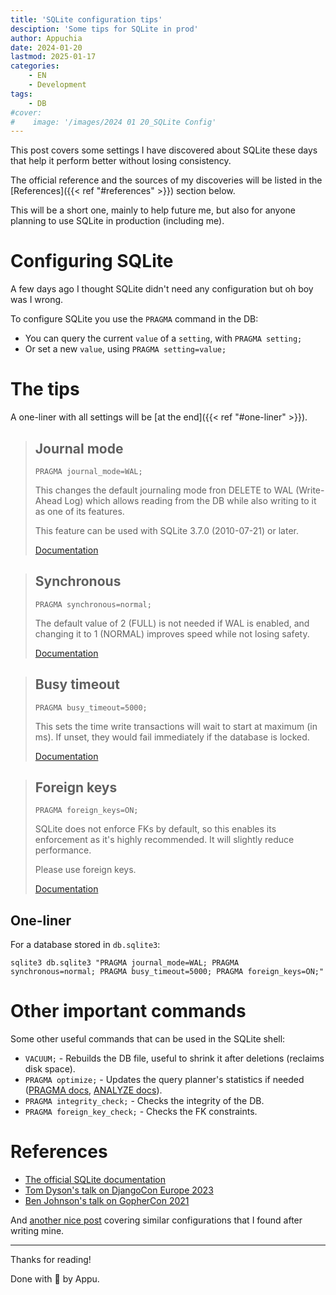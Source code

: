 ```yaml
---
title: 'SQLite configuration tips'
desciption: 'Some tips for SQLite in prod'
author: Appuchia
date: 2024-01-20
lastmod: 2025-01-17
categories:
    - EN
    - Development
tags:
    - DB
#cover:
#    image: '/images/2024 01 20_SQLite Config'
---
```


This post covers some settings I have discovered about SQLite these days that
help it perform better without losing consistency.

The official reference and the sources of my discoveries will be listed in the
[References]({{< ref "#references" >}}) section below.

This will be a short one, mainly to help future me, but also for anyone planning
to use SQLite in production (including me).

# Configuring SQLite

A few days ago I thought SQLite didn't need any configuration but oh boy was I 
wrong.

To configure SQLite you use the `PRAGMA` command in the DB:

- You can query the current `value` of a `setting`, with `PRAGMA setting;`
- Or set a new `value`, using `PRAGMA setting=value;`

# The tips

A one-liner with all settings will be [at the end]({{< ref "#one-liner" >}}).
> ## Journal mode
>
> `PRAGMA journal_mode=WAL;`
>
> This changes the default journaling mode fron DELETE to WAL (Write-Ahead Log)
> which allows reading from the DB while also writing to it as one of its
> features.
>
> This feature can be used with SQLite 3.7.0 (2010-07-21) or later.
>
> [Documentation](https://www.sqlite.org/pragma.html#pragma_journal_mode)

> ## Synchronous
>
> `PRAGMA synchronous=normal;`
>
> The default value of 2 (FULL) is not needed if WAL is enabled, and changing it
> to 1 (NORMAL) improves speed while not losing safety.
>
> [Documentation](https://www.sqlite.org/pragma.html#pragma_synchronous)

> ## Busy timeout
>
> `PRAGMA busy_timeout=5000;`
>
> This sets the time write transactions will wait to start at maximum (in ms).
> If unset, they would fail immediately if the database is locked.
>
> [Documentation](https://www.sqlite.org/pragma.html#pragma_busy_timeout)

> ## Foreign keys
>
> `PRAGMA foreign_keys=ON;`
>
> SQLite does not enforce FKs by default, so this enables its enforcement as
> it's highly recommended.
> It will slightly reduce performance.
>
> Please use foreign keys.
> 
> [Documentation](https://www.sqlite.org/pragma.html#pragma_foreign_keys)

## One-liner

For a database stored in `db.sqlite3`:

```shell
sqlite3 db.sqlite3 "PRAGMA journal_mode=WAL; PRAGMA synchronous=normal; PRAGMA busy_timeout=5000; PRAGMA foreign_keys=ON;"
```

# Other important commands

Some other useful commands that can be used in the SQLite shell:

- `VACUUM;` - Rebuilds the DB file, useful to shrink it after deletions (reclaims disk space).
- `PRAGMA optimize;` - Updates the query planner's statistics if needed ([PRAGMA docs](https://www.sqlite.org/pragma.html#pragma_optimize), [ANALYZE docs](https://sqlite.org/lang_analyze.html)).
- `PRAGMA integrity_check;` - Checks the integrity of the DB.
- `PRAGMA foreign_key_check;` - Checks the FK constraints.

# References

- [The official SQLite documentation](https://www.sqlite.org/docs.html)
- [Tom Dyson's talk on DjangoCon Europe 2023](https://www.youtube.com/watch?v=yTicYJDT1zE)
- [Ben Johnson's talk on GopherCon 2021](https://www.youtube.com/watch?v=XcAYkriuQ1o)

And [another nice post](https://cj.rs/blog/sqlite-pragma-cheatsheet-for-performance-and-consistency/)
covering similar configurations that I found after writing mine.

---

Thanks for reading!

Done with 🖤 by Appu.
